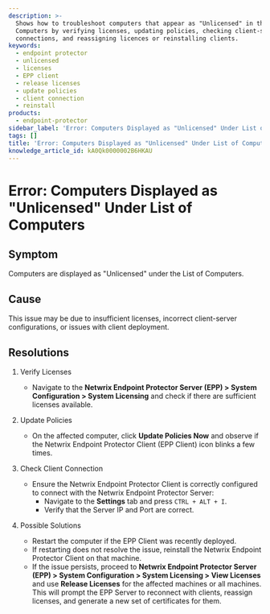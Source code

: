 ```yaml
---
description: >-
  Shows how to troubleshoot computers that appear as "Unlicensed" in the List of
  Computers by verifying licenses, updating policies, checking client-server
  connections, and reassigning licences or reinstalling clients.
keywords:
  - endpoint protector
  - unlicensed
  - licenses
  - EPP client
  - release licenses
  - update policies
  - client connection
  - reinstall
products:
  - endpoint-protector
sidebar_label: 'Error: Computers Displayed as "Unlicensed" Under List of Computers'
tags: []
title: 'Error: Computers Displayed as "Unlicensed" Under List of Computers'
knowledge_article_id: kA0Qk0000002B6HKAU
---
```


# Error: Computers Displayed as "Unlicensed" Under List of Computers

## Symptom
Computers are displayed as "Unlicensed" under the List of Computers.

## Cause
This issue may be due to insufficient licenses, incorrect client-server configurations, or issues with client deployment.

## Resolutions
1. Verify Licenses
   - Navigate to the **Netwrix Endpoint Protector Server (EPP) > System Configuration > System Licensing** and check if there are sufficient licenses available.

2. Update Policies
   - On the affected computer, click **Update Policies Now** and observe if the Netwrix Endpoint Protector Client (EPP Client) icon blinks a few times.

3. Check Client Connection
   - Ensure the Netwrix Endpoint Protector Client is correctly configured to connect with the Netwrix Endpoint Protector Server:
     - Navigate to the **Settings** tab and press `CTRL + ALT + I`.
     - Verify that the Server IP and Port are correct.

4. Possible Solutions
   - Restart the computer if the EPP Client was recently deployed.
   - If restarting does not resolve the issue, reinstall the Netwrix Endpoint Protector Client on that machine.
   - If the issue persists, proceed to **Netwrix Endpoint Protector Server (EPP) > System Configuration > System Licensing > View Licenses** and use **Release Licenses** for the affected machines or all machines. This will prompt the EPP Server to reconnect with clients, reassign licenses, and generate a new set of certificates for them.
